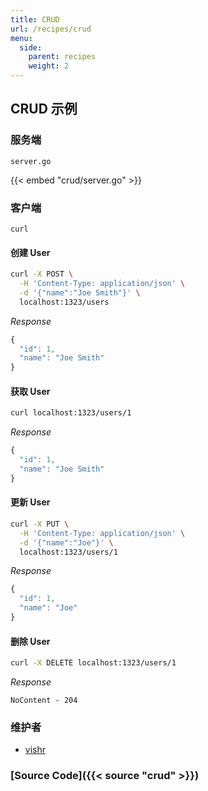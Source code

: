 ```yaml
---
title: CRUD
url: /recipes/crud
menu:
  side:
    parent: recipes
    weight: 2
---
```


## CRUD 示例

### 服务端

`server.go`

{{< embed "crud/server.go" >}}

### 客户端

`curl`

#### 创建 User

```sh
curl -X POST \
  -H 'Content-Type: application/json' \
  -d '{"name":"Joe Smith"}' \
  localhost:1323/users
```

*Response*

```js
{
  "id": 1,
  "name": "Joe Smith"
}
```

#### 获取 User

```sh
curl localhost:1323/users/1
```

*Response*

```js
{
  "id": 1,
  "name": "Joe Smith"
}
```

#### 更新 User

```sh
curl -X PUT \
  -H 'Content-Type: application/json' \
  -d '{"name":"Joe"}' \
  localhost:1323/users/1
```

*Response*

```js
{
  "id": 1,
  "name": "Joe"
}
```

#### 删除 User

```sh
curl -X DELETE localhost:1323/users/1
```

*Response*

`NoContent - 204`

### 维护者

- [vishr](https://github.com/vishr)

### [Source Code]({{< source "crud" >}})
